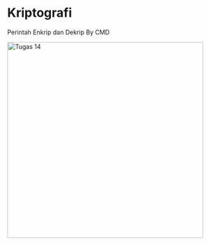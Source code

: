 # Kriptografi

Perintah Enkrip dan Dekrip By CMD

<img width="449" alt="Tugas 14" src="https://user-images.githubusercontent.com/121810707/210246133-bb14474c-ca7c-4505-9269-39861365f2fb.png">

